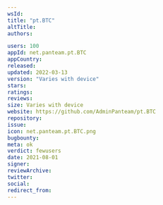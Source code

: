 ```yaml
---
wsId: 
title: "pt.BTC"
altTitle: 
authors:

users: 100
appId: net.panteam.pt.BTC
appCountry: 
released: 
updated: 2022-03-13
version: "Varies with device"
stars: 
ratings: 
reviews: 
size: Varies with device
website: https://github.com/AdminPanteam/pt.BTC
repository: 
issue: 
icon: net.panteam.pt.BTC.png
bugbounty: 
meta: ok
verdict: fewusers
date: 2021-08-01
signer: 
reviewArchive:
twitter: 
social:
redirect_from:
---
```


